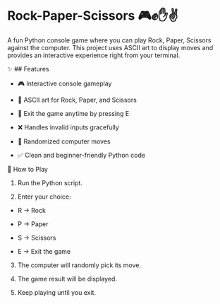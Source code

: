 # Rock-Paper-Scissors 🎮✊✋✌️

A fun Python console game where you can play Rock, Paper, Scissors against the computer.
This project uses ASCII art to display moves and provides an interactive experience right from your terminal.

✨ ## Features

- 🎮 Interactive console gameplay

- 🎨 ASCII art for Rock, Paper, and Scissors

- 🚪 Exit the game anytime by pressing E

- ❌ Handles invalid inputs gracefully

- 🤖 Randomized computer moves

- ✅ Clean and beginner-friendly Python code

🚀 How to Play

1. Run the Python script.

2. Enter your choice:

  - R → Rock

  - P → Paper

  - S → Scissors

  - E → Exit the game

3. The computer will randomly pick its move.

4. The game result will be displayed.

5. Keep playing until you exit.
